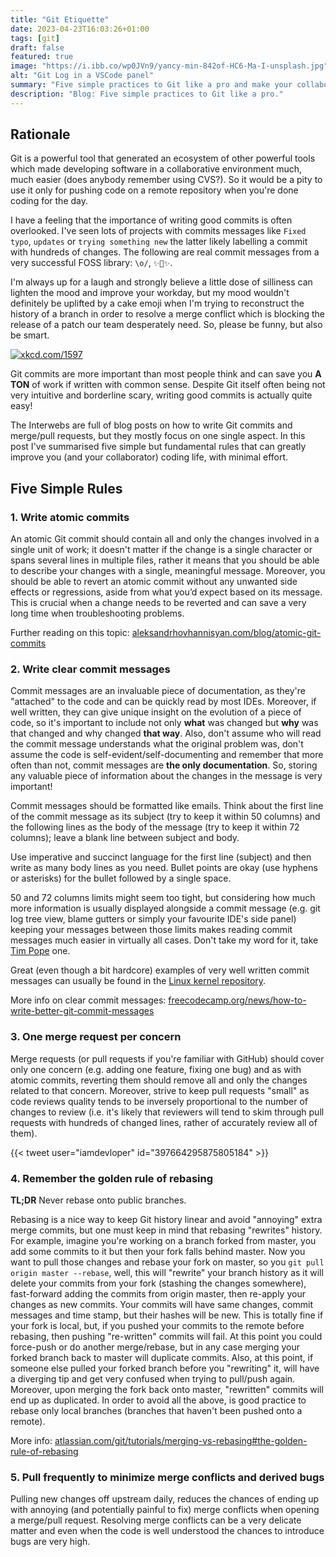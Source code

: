 ```yaml
---
title: "Git Etiquette"
date: 2023-04-23T16:03:26+01:00
tags: [git]
draft: false
featured: true
image: "https://i.ibb.co/wp0JVn9/yancy-min-842of-HC6-Ma-I-unsplash.jpg"
alt: "Git Log in a VSCode panel"
summary: "Five simple practices to Git like a pro and make your collaborators (and your future self) happier."
description: "Blog: Five simple practices to Git like a pro."
---
```


Rationale
---------

Git is a powerful tool that generated an ecosystem of other powerful tools which
made developing software in a collaborative environment much, much easier (does
anybody remember using CVS?). So it would be a pity to use it only for pushing
code on a remote repository when you're done coding for the day.

I have a feeling that the importance of writing good commits is often
overlooked. I've seen lots of projects with commits messages like `Fixed typo`,
`updates` or `trying something new` the latter likely labelling a commit with
hundreds of changes. The following are real commit messages from a very
successful FOSS library: `\o/`, `✨🍰✨`.

I'm always up for a laugh and strongly believe a little dose of silliness can
lighten the mood and improve your workday, but my mood wouldn't definitely be
uplifted by a cake emoji when I'm trying to reconstruct the history of a branch
in order to resolve a merge conflict which is blocking the release of a patch
our team desperately need. So, please be funny, but also be smart.

[![xkcd.com/1597](https://imgs.xkcd.com/comics/git.png)](https://xkcd.com/1597/)

Git commits are more important than most people think and can save you **A TON**
of work if written with common sense. Despite Git itself often being not very
intuitive and borderline scary, writing good commits is actually quite easy!

The Interwebs are full of blog posts on how to write Git commits and merge/pull
requests, but they mostly focus on one single aspect. In this post I've
summarised five simple but fundamental rules that can greatly improve you (and
your collaborator) coding life, with minimal effort.


Five Simple Rules
-----------------

### 1. Write atomic commits

An atomic Git commit should contain all and only the changes involved in a
single unit of work; it doesn't matter if the change is a single character or
spans several lines in multiple files, rather it means that you should be able
to describe your changes with a single, meaningful message. Moreover, you should
be able to revert an atomic commit without any unwanted side effects or
regressions, aside from what you’d expect based on its message. This is crucial
when a change needs to be reverted and can save a very long time when
troubleshooting problems.

Further reading on this topic:
[aleksandrhovhannisyan.com/blog/atomic-git-commits](https://www.aleksandrhovhannisyan.com/blog/atomic-git-commits/)


### 2. Write clear commit messages

Commit messages are an invaluable piece of documentation, as they're "attached"
to the code and can be quickly read by most IDEs. Moreover, if well written,
they can give unique insight on the evolution of a piece of code, so it's
important to include not only **what** was changed but **why** was that changed
and why changed **that way**. Also, don't assume who will read the commit
message understands what the original problem was, don't assume the code is
self-evident/self-documenting and remember that more often than not, commit
messages are **the only documentation**. So, storing any valuable piece of
information about the changes in the message is very important!

Commit messages should be formatted like emails. Think about the first line of
the commit message as its subject (try to keep it within 50 columns) and the
following lines as the body of the message (try to keep it within 72 columns);
leave a blank line between subject and body.

Use imperative and succinct language for the first line (subject) and then write
as many body lines as you need. Bullet points are okay (use hyphens or asterisks)
for the bullet followed by a single space.

50 and 72 columns limits might seem too tight, but considering how much more
information is usually displayed alongside a commit message (e.g. git log tree
view, blame gutters or simply your favourite IDE's side panel) keeping your
messages between those limits makes reading commit messages much easier in
virtually all cases. Don't take my word for it, take
[Tim Pope](https://tbaggery.com/2008/04/19/a-note-about-git-commit-messages.html)
one.

Great (even though a bit hardcore) examples of very well written commit messages
can usually be found in the [Linux kernel repository](https://github.com/torvalds/linux/commits/master).

More info on clear commit messages:
[freecodecamp.org/news/how-to-write-better-git-commit-messages](https://www.freecodecamp.org/news/how-to-write-better-git-commit-messages/)


### 3. One merge request per concern

Merge requests (or pull requests if you're familiar with GitHub) should cover
only one concern (e.g. adding one feature, fixing one bug) and as with atomic
commits, reverting them should remove all and only the changes related to that
concern. Moreover, strive to keep pull requests "small" as code reviews quality
tends to be inversely proportional to the number of changes to review (i.e. it's
likely that reviewers will tend to skim through pull requests with hundreds of
changed lines, rather of accurately review all of them).

{{< tweet user="iamdevloper" id="397664295875805184" >}}


### 4. Remember the golden rule of rebasing

**TL;DR** Never rebase onto public branches.

Rebasing is a nice way to keep Git history linear and avoid "annoying" extra
merge commits, but one must keep in mind that rebasing "rewrites" history. For
example, imagine you're working on a branch forked from master, you add some
commits to it but then your fork falls behind master. Now you want to pull those
changes and rebase your fork on master, so you `git pull origin master --rebase`,
well, this will "rewrite" your branch history as it will delete your commits from your
fork (stashing the changes somewhere), fast-forward adding the commits from
origin master, then re-apply your changes as new commits. Your commits will have
same changes, commit messages and time stamp, but their hashes will be new. This
is totally fine if your fork is local, but, if you pushed your commits to the
remote before rebasing, then pushing "re-written" commits will fail. At this
point you could force-push or do another merge/rebase, but in any case merging
your forked branch back to master will duplicate commits. Also, at this point,
if someone else pulled your forked branch before you "rewriting" it, will have a
diverging tip and get very confused when trying to pull/push again. Moreover,
upon merging the fork back onto master, "rewritten" commits will end up as
duplicated. In order to avoid all the above, is good practice to rebase only
local branches (branches that haven't been pushed onto a remote).

More info: [atlassian.com/git/tutorials/merging-vs-rebasing#the-golden-rule-of-rebasing](https://www.atlassian.com/git/tutorials/merging-vs-rebasing#the-golden-rule-of-rebasing)


### 5. Pull frequently to minimize merge conflicts and derived bugs

Pulling new changes off upstream daily, reduces the chances of ending up with
annoying (and potentially painful to fix) merge conflicts when opening a
merge/pull request. Resolving merge conflicts can be a very delicate matter and
even when the code is well understood the chances to introduce bugs are very
high.

